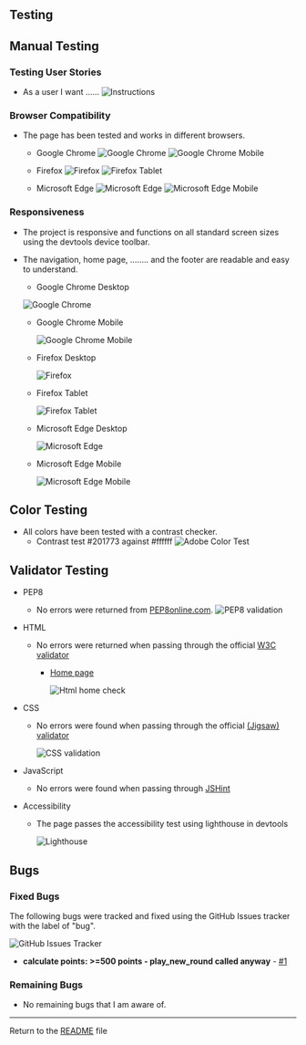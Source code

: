 ## Testing 

## Manual Testing

### Testing User Stories

- As a user I want ......
  ![Instructions](documentation/screenshots/instructions.png)


### Browser Compatibility

- The page has been tested and works in different browsers.
  - Google Chrome
    ![Google Chrome](documentation/screenshots/googlechrome.png)
    ![Google Chrome Mobile](documentation/screenshots/googlechromemobile.png)

  - Firefox
    ![Firefox](documentation/screenshots/firefox.png)
    ![Firefox Tablet](documentation/screenshots/firefoxtablet.png)
  
  - Microsoft Edge
    ![Microsoft Edge](documentation/screenshots/microsoftedge.png)
    ![Microsoft Edge Mobile](documentation/screenshots/microsoftedgemobile.png)

### Responsiveness

- The project is responsive and functions on all standard screen sizes using the devtools device toolbar.

- The navigation, home page, ........ and the footer are readable and easy to understand.

  -  Google Chrome Desktop

    ![Google Chrome](documentation/screenshots/googlechrome.png)

  - Google Chrome Mobile

    ![Google Chrome Mobile](documentation/screenshots/googlechromemobile.png)

  - Firefox Desktop

    ![Firefox](documentation/screenshots/firefox.png)

  - Firefox Tablet

    ![Firefox Tablet](documentation/screenshots/firefoxtablet.png)
  
  - Microsoft Edge Desktop

    ![Microsoft Edge](documentation/screenshots/microsoftedge.png)
  
  - Microsoft Edge Mobile

    ![Microsoft Edge Mobile](documentation/screenshots/microsoftedgemobile.png)

## Color Testing

- All colors have been tested with a contrast checker. 
  - Contrast test #201773 against #ffffff
  ![Adobe Color Test](documentation/screenshots/colortesttwo.png)

## Validator Testing 

- PEP8
  - No errors were returned from [PEP8online.com](http://pep8online.com/).
    ![PEP8 validation](documentation/screenshots/pep8validation.png)

- HTML
  - No errors were returned when passing through the official [W3C validator](https://validator.w3.org/)
    - [Home page](https://validator.w3.org/nu/.....)

      ![Html home check](documentation/screenshots/htmlcheckerhome.png)

- CSS
  - No errors were found when passing through the official [(Jigsaw) validator](https://jigsaw.w3.org/css-validator/validator?uri=https%3A%2F%2Fjulianegampe.github.io%2Fcat-sanctuary&profile=css3svg&usermedium=all&warning=1&vextwarning=&lang=en)

      ![CSS validation](documentation/screenshots/cssvalidation.png)

- JavaScript
  - No errors were found when passing through [JSHint](https://jshint.com/)

- Accessibility
  - The page passes the accessibility test using lighthouse in devtools

    ![Lighthouse](documentation/screenshots/lighthouse.png)

## Bugs
### Fixed Bugs

The following bugs were tracked and fixed using the GitHub Issues tracker with the label of "bug".

![GitHub Issues Tracker](documentation/screenshots/issuestracker.png)

- **calculate points: >=500 points - play_new_round called anyway** - [#1](https://github.com/JulianeGampe/greedy-gremlin/issues/1)

### Remaining Bugs

- No remaining bugs that I am aware of.

---

Return to the [README](README.md) file